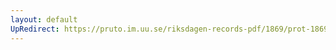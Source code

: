 ```yaml
---
layout: default
UpRedirect: https://pruto.im.uu.se/riksdagen-records-pdf/1869/prot-1869--fk--505/prot-1869--fk--505_000.pdf
---
```

